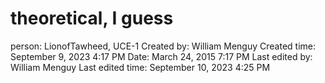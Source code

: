 # theoretical, I guess

person: LionofTawheed, UCE-1
Created by: William Menguy
Created time: September 9, 2023 4:17 PM
Date: March 24, 2015 7:17 PM
Last edited by: William Menguy
Last edited time: September 10, 2023 4:25 PM